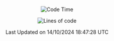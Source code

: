 <div align="center">

<br />

 <!--START_SECTION:waka-->
![Code Time](http://img.shields.io/badge/Code%20Time-3%2C346%20hrs%2035%20mins-blue)

![Lines of code](https://img.shields.io/badge/%EC%A0%80%EB%8A%94%20%EC%97%AC%ED%83%9C%EA%B9%8C%EC%A7%80%20-4.4%20million%20%EC%A4%84%EC%9D%98%20%EC%BD%94%EB%93%9C%EB%A5%BC%20%EC%9E%91%EC%84%B1%ED%96%88%EC%96%B4%EC%9A%94.-blue)


 Last Updated on 14/10/2024 18:47:28 UTC
<!--END_SECTION:waka-->

</div>
